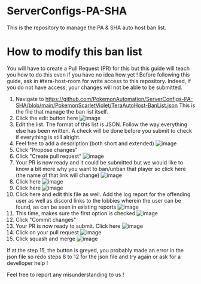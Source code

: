 # ServerConfigs-PA-SHA

This is the repository to manage the PA & SHA auto host ban list.

# How to modify this ban list

You will have to create a Pull Request (PR) for this but this guide will teach you how to do this even if you have no idea how yet ! Before following this guide, ask in #tera-host-room for write access to this repository. Indeed, if you do not have access, your changes will not be able to be submitted.

1. Navigate to https://github.com/PokemonAutomation/ServerConfigs-PA-SHA/blob/main/PokemonScarletViolet/TeraAutoHost-BanList.json This is the file that manage the ban list itself.
2. Click the edit button here ![image](https://user-images.githubusercontent.com/9890500/208321710-53ab071c-5b63-4224-9835-8fefa444ffd7.png)
3. Edit the list. The format of this list is JSON. Follow the way everything else has been written. A check will be done before you submit to check if everything is still alright.
4. Feel free to add a description (both short and extended) ![image](https://user-images.githubusercontent.com/9890500/208321798-16442e20-b0af-4360-a667-64c5115fa9dc.png)
5. Click "Propose changes"
6. Click "Create pull request" ![image](https://user-images.githubusercontent.com/9890500/208321883-4e4a32d8-e16f-4a47-b4b2-c686485614b7.png)
7. Your PR is now ready and it could be submitted but we would like to know a bit more why you want to ban/unban that player so click here (the name of that link will change) ![image](https://user-images.githubusercontent.com/9890500/208321955-53979a75-70cb-495d-aba6-24cd29eda406.png)
8. Click here ![image](https://user-images.githubusercontent.com/9890500/208321979-e0b2460b-b2c3-474c-a937-319814fec077.png)
9. Click here ![image](https://user-images.githubusercontent.com/9890500/208321995-1356db36-3616-4906-b9a3-a93d3b6eed45.png)
10. Click here and edit this file as well. Add the log report for the offending user as well as discord links to the lobbies wherein the user can be found, as can be seen in existing reports ![image](https://user-images.githubusercontent.com/9890500/208322011-15c85f60-2ba7-4fc3-ae7a-cf2f5ab5a242.png) 
11. This time, makes sure the first option is checked ![image](https://user-images.githubusercontent.com/9890500/208322029-d1ecd312-9ec2-452a-bb5c-4ad34ff702ab.png)
12. Click "Commit changes"
13. Your PR is now ready to submit. Click here ![image](https://user-images.githubusercontent.com/9890500/208322061-2dc28196-9f34-4fb7-aac1-f19fe33a0dd8.png)
14. Click on your pull request ![image](https://user-images.githubusercontent.com/9890500/208322070-c5d1067d-6ca8-410b-b530-22ab3fe08b4f.png)
15. Click squash and merge ![image](https://user-images.githubusercontent.com/9890500/208527209-2b3f70b4-26d6-466a-b5cb-3408822f92d5.png)


If at the step 15, the button is greyed, you probably made an error in the json file so redo steps 8 to 12 for the json file and try again or ask for a develloper help !

Feel free to report any misunderstanding to us !
